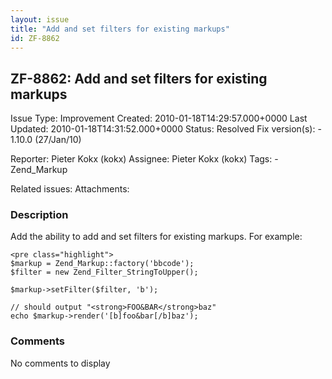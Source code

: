 ```yaml
---
layout: issue
title: "Add and set filters for existing markups"
id: ZF-8862
---
```


ZF-8862: Add and set filters for existing markups
-------------------------------------------------

 Issue Type: Improvement Created: 2010-01-18T14:29:57.000+0000 Last Updated: 2010-01-18T14:31:52.000+0000 Status: Resolved Fix version(s): - 1.10.0 (27/Jan/10)
 
 Reporter:  Pieter Kokx (kokx)  Assignee:  Pieter Kokx (kokx)  Tags: - Zend\_Markup
 
 Related issues: 
 Attachments: 
### Description

Add the ability to add and set filters for existing markups. For example:

 
    <pre class="highlight">
    $markup = Zend_Markup::factory('bbcode');
    $filter = new Zend_Filter_StringToUpper();
    
    $markup->setFilter($filter, 'b');
    
    // should output "<strong>FOO&BAR</strong>baz"
    echo $markup->render('[b]foo&bar[/b]baz');


 

 

### Comments

No comments to display